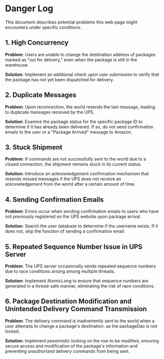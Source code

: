 # Danger Log

This document describes potential problems this web page might encounters under specific conditions.

## 1. High Concurrency

**Problem**: Users are unable to change the destination address of packages marked as "out for delivery," even when the package is still in the warehouse.

**Solution**: Implement an additional check upon user submission to verify that the package has not yet been dispatched for delivery.

## 2. Duplicate Messages

**Problem**: Upon reconnection, the world resends the last message, leading to duplicate messages received by the UPS.

**Solution**: Examine the package status for the specific package ID to determine if it has already been delivered. If so, do not send confirmation emails to the user or a "Package Arrived" message to Amazon.

## 3. Stuck Shipment

**Problem**: If commands are not successfully sent to the world due to a closed connection, the shipment remains stuck in its current status.

**Solution**: Introduce an acknowledgement confirmation mechanism that resends missed messages if the UPS does not receive an acknowledgement from the world after a certain amount of time.

## 4. Sending Confirmation Emails

**Problem**: Errors occur when sending confirmation emails to users who have not previously registered on the UPS website upon package arrival.

**Solution**: Search the user database to determine if the username exists. If it does not, skip the function of sending a confirmation email.

## 5. Repeated Sequence Number Issue in UPS Server

**Problem**: The UPS server occasionally sends repeated sequence numbers due to race conditions arising among multiple threads.

**Solution**: Implement AtomicLong to ensure that sequence numbers are generated in a thread-safe manner, eliminating the risk of race conditions.

## 6. Package Destination Modification and Unintended Delivery Command Transmission

**Problem**: The delivery command is inadvertently sent to the world when a user attempts to change a package's destination, as the packageDao is not locked.

**Solution**: Implement pessimistic locking on the row to be modified, ensuring secure access and modification of the package's information and preventing unauthorized delivery commands from being sent.